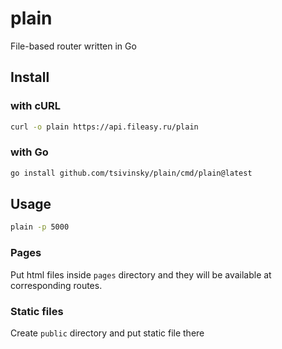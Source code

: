 # plain

File-based router written in Go

## Install

### with cURL

```bash
curl -o plain https://api.fileasy.ru/plain
```

### with Go

```bash
go install github.com/tsivinsky/plain/cmd/plain@latest
```

## Usage

```bash
plain -p 5000
```

### Pages

Put html files inside `pages` directory and they will be available at corresponding routes.

### Static files

Create `public` directory and put static file there
